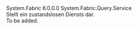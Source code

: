 <Type Name="StatelessService" FullName="System.Fabric.Query.StatelessService">
  <TypeSignature Language="C#" Value="public sealed class StatelessService : System.Fabric.Query.Service" />
  <TypeSignature Language="ILAsm" Value=".class public auto ansi sealed beforefieldinit StatelessService extends System.Fabric.Query.Service" />
  <TypeSignature Language="DocId" Value="T:System.Fabric.Query.StatelessService" />
  <TypeSignature Language="VB.NET" Value="Public NotInheritable Class StatelessService&#xA;Inherits Service" />
  <TypeSignature Language="F#" Value="type StatelessService = class&#xA;    inherit Service" />
  <AssemblyInfo>
    <AssemblyName>System.Fabric</AssemblyName>
    <AssemblyVersion>6.0.0.0</AssemblyVersion>
  </AssemblyInfo>
  <Base>
    <BaseTypeName>System.Fabric.Query.Service</BaseTypeName>
  </Base>
  <Interfaces />
  <Docs>
    <summary>
      <para>Stellt ein zustandslosen Diensts dar.</para>
    </summary>
    <remarks>To be added.</remarks>
  </Docs>
  <Members />
</Type>